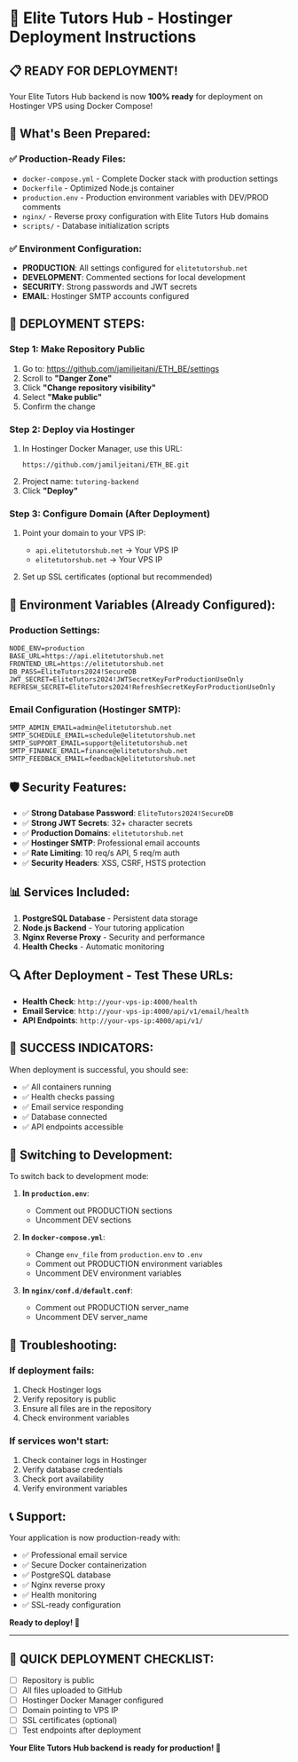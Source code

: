 # 🚀 Elite Tutors Hub - Hostinger Deployment Instructions

## 📋 **READY FOR DEPLOYMENT!**

Your Elite Tutors Hub backend is now **100% ready** for deployment on Hostinger VPS using Docker Compose!

## 🎯 **What's Been Prepared:**

### ✅ **Production-Ready Files:**
- `docker-compose.yml` - Complete Docker stack with production settings
- `Dockerfile` - Optimized Node.js container
- `production.env` - Production environment variables with DEV/PROD comments
- `nginx/` - Reverse proxy configuration with Elite Tutors Hub domains
- `scripts/` - Database initialization scripts

### ✅ **Environment Configuration:**
- **PRODUCTION**: All settings configured for `elitetutorshub.net`
- **DEVELOPMENT**: Commented sections for local development
- **SECURITY**: Strong passwords and JWT secrets
- **EMAIL**: Hostinger SMTP accounts configured

## 🚀 **DEPLOYMENT STEPS:**

### **Step 1: Make Repository Public**
1. Go to: https://github.com/jamiljeitani/ETH_BE/settings
2. Scroll to **"Danger Zone"**
3. Click **"Change repository visibility"**
4. Select **"Make public"**
5. Confirm the change

### **Step 2: Deploy via Hostinger**
1. In Hostinger Docker Manager, use this URL:
   ```
   https://github.com/jamiljeitani/ETH_BE.git
   ```
2. Project name: `tutoring-backend`
3. Click **"Deploy"**

### **Step 3: Configure Domain (After Deployment)**
1. Point your domain to your VPS IP:
   - `api.elitetutorshub.net` → Your VPS IP
   - `elitetutorshub.net` → Your VPS IP

2. Set up SSL certificates (optional but recommended)

## 🔧 **Environment Variables (Already Configured):**

### **Production Settings:**
```env
NODE_ENV=production
BASE_URL=https://api.elitetutorshub.net
FRONTEND_URL=https://elitetutorshub.net
DB_PASS=EliteTutors2024!SecureDB
JWT_SECRET=EliteTutors2024!JWTSecretKeyForProductionUseOnly
REFRESH_SECRET=EliteTutors2024!RefreshSecretKeyForProductionUseOnly
```

### **Email Configuration (Hostinger SMTP):**
```env
SMTP_ADMIN_EMAIL=admin@elitetutorshub.net
SMTP_SCHEDULE_EMAIL=schedule@elitetutorshub.net
SMTP_SUPPORT_EMAIL=support@elitetutorshub.net
SMTP_FINANCE_EMAIL=finance@elitetutorshub.net
SMTP_FEEDBACK_EMAIL=feedback@elitetutorshub.net
```

## 🛡️ **Security Features:**

- ✅ **Strong Database Password**: `EliteTutors2024!SecureDB`
- ✅ **Strong JWT Secrets**: 32+ character secrets
- ✅ **Production Domains**: `elitetutorshub.net`
- ✅ **Hostinger SMTP**: Professional email accounts
- ✅ **Rate Limiting**: 10 req/s API, 5 req/m auth
- ✅ **Security Headers**: XSS, CSRF, HSTS protection

## 📊 **Services Included:**

1. **PostgreSQL Database** - Persistent data storage
2. **Node.js Backend** - Your tutoring application
3. **Nginx Reverse Proxy** - Security and performance
4. **Health Checks** - Automatic monitoring

## 🔍 **After Deployment - Test These URLs:**

- **Health Check**: `http://your-vps-ip:4000/health`
- **Email Service**: `http://your-vps-ip:4000/api/v1/email/health`
- **API Endpoints**: `http://your-vps-ip:4000/api/v1/`

## 🎉 **SUCCESS INDICATORS:**

When deployment is successful, you should see:
- ✅ All containers running
- ✅ Health checks passing
- ✅ Email service responding
- ✅ Database connected
- ✅ API endpoints accessible

## 🔄 **Switching to Development:**

To switch back to development mode:

1. **In `production.env`**:
   - Comment out PRODUCTION sections
   - Uncomment DEV sections

2. **In `docker-compose.yml`**:
   - Change `env_file` from `production.env` to `.env`
   - Comment out PRODUCTION environment variables
   - Uncomment DEV environment variables

3. **In `nginx/conf.d/default.conf`**:
   - Comment out PRODUCTION server_name
   - Uncomment DEV server_name

## 🚨 **Troubleshooting:**

### **If deployment fails:**
1. Check Hostinger logs
2. Verify repository is public
3. Ensure all files are in the repository
4. Check environment variables

### **If services won't start:**
1. Check container logs in Hostinger
2. Verify database credentials
3. Check port availability
4. Verify environment variables

## 📞 **Support:**

Your application is now production-ready with:
- ✅ Professional email service
- ✅ Secure Docker containerization
- ✅ PostgreSQL database
- ✅ Nginx reverse proxy
- ✅ Health monitoring
- ✅ SSL-ready configuration

**Ready to deploy! 🚀**

---

## 🎯 **QUICK DEPLOYMENT CHECKLIST:**

- [ ] Repository is public
- [ ] All files uploaded to GitHub
- [ ] Hostinger Docker Manager configured
- [ ] Domain pointing to VPS IP
- [ ] SSL certificates (optional)
- [ ] Test endpoints after deployment

**Your Elite Tutors Hub backend is ready for production! 🎉**
